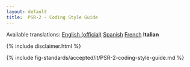 ```yaml
---
layout: default
title:  PSR-2 - Coding Style Guide
---
```


<nav id="lngmenu">
  Available translations:
  <a href="/psr/psr-2">English (official)</a>
  <a href="/psr/psr-2/es">Spanish</a>
  <a href="/psr/psr-2/fr">French</a>
  <b>Italian</b>
</nav>

{% include disclaimer.html %}

{% include fig-standards/accepted/it/PSR-2-coding-style-guide.md %}
